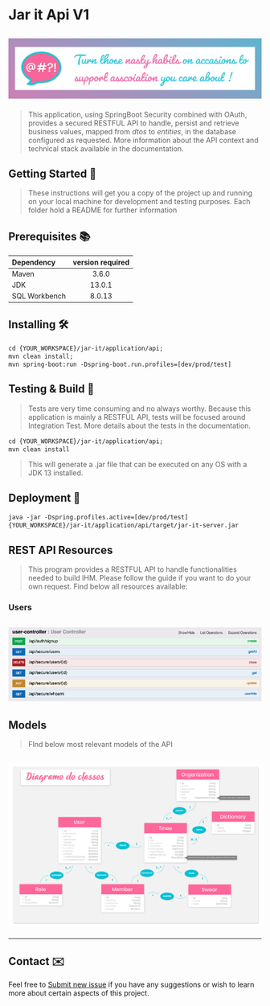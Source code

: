 # Jar it Api V1

## ![jar-it wiki banner](../../docs/src/img/banner.png)

> This application, using SpringBoot Security combined with OAuth, provides a secured RESTFUL API to handle, persist and retrieve business values, mapped from *dtos* to *entities*, in the database configured as requested. More information about the API context and technical stack available in the documentation.

## Getting Started 💪

> These instructions will get you a copy of the project up and running on your local machine for development and testing purposes.
> Each folder hold a README for further information

## Prerequisites 📚

| Dependency | version required |
|:-----------|:----------:|
| Maven | 3.6.0 |
| JDK | 13.0.1 |
| SQL Workbench | 8.0.13 |

## Installing 🛠

```shell
cd {YOUR_WORKSPACE}/jar-it/application/api;
mvn clean install;
mvn spring-boot:run -Dspring-boot.run.profiles=[dev/prod/test]
```

## Testing & Build 🧪

>Tests are very time consuming and no always worthy. Because this application is mainly a RESTFUL API, tests will be focused around Integration Test. More details about the tests in the documentation.

```shell
cd {YOUR_WORKSPACE}/jar-it/application/api;
mvn clean install
```

> This will generate a .jar file that can be executed on any OS with a JDK 13 installed.

## Deployment 🚀

```shell
java -jar -Dspring.profiles.active=[dev/prod/test] {YOUR_WORKSPACE}/jar-it/application/api/target/jar-it-server.jar
```

## REST API Resources

> This program provides a RESTFUL API to handle functionalities needed to build IHM. Please follow the guide if you want to do your own request. Find below all resources available:

### Users

## ![jar-it wiki banner](../../docs/src/img/swagger/users.png)

## Models

> FInd below most relevant models of the API

## ![jar-it wiki banner](../../docs/src/img/spec/architecture/diagramme-classe.png)

***

## Contact ✉️

Feel free to [Submit new issue](https://github.com/louiiuol/jar-it/issues) if you have any suggestions or wish to learn more about certain aspects of this project.
